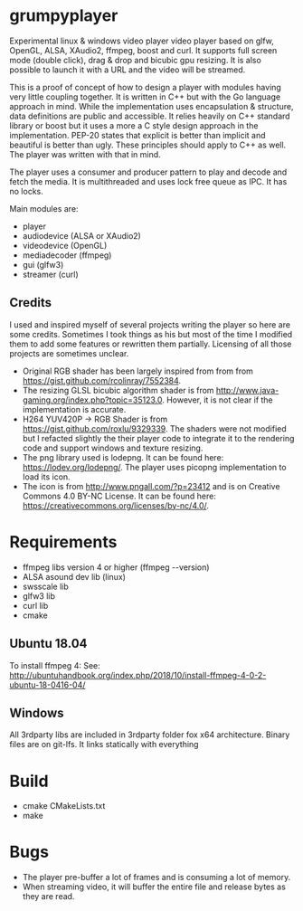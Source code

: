 # grumpyplayer

Experimental linux & windows video player video player based on glfw, OpenGL, ALSA, XAudio2, ffmpeg, boost and curl. It supports full screen mode (double click), drag & drop and bicubic gpu resizing. It is also possible to launch it with a URL and the video will be streamed.

This is a proof of concept of how to design a player with modules having very little coupling together. It is written in C++ but with the Go language approach in mind. While the implementation uses encapsulation & structure, data definitions are public and accessible. It relies heavily on C++ standard library or boost but it uses a more a C style design approach in the implementation. PEP-20 states that explicit is better than implicit and beautiful is better than ugly. These principles should apply to C++ as well. The player was written with that in mind.

The player uses a consumer and producer pattern to play and decode and fetch the media. It is multithreaded and uses lock free queue as IPC. It has no locks.

Main modules are:
* player
* audiodevice (ALSA or XAudio2)
* videodevice (OpenGL)
* mediadecoder (ffmpeg)
* gui (glfw3)
* streamer (curl)

<h2>Credits</h2>

I used and inspired myself of several projects writing the player so here are some credits. Sometimes I took things as his but most of the time I modified them to add some features or rewritten them partially. Licensing of all those projects are sometimes unclear.

* Original RGB shader has been largely inspired from from from https://gist.github.com/rcolinray/7552384.
* The resizing GLSL bicubic algorithm shader is from http://www.java-gaming.org/index.php?topic=35123.0. However, it is not clear if the implementation is accurate.
* H264 YUV420P -> RGB Shader is from https://gist.github.com/roxlu/9329339. The shaders were not modified but I refacted slightly the their player code to integrate it to the rendering code and support windows and texture resizing.
* The png library used is lodepng. It can be found here: https://lodev.org/lodepng/. The player uses picopng implementation to load its icon. 
* The icon is from http://www.pngall.com/?p=23412 and is on Creative Commons 4.0 BY-NC License. It can be found here: https://creativecommons.org/licenses/by-nc/4.0/.

<h1>Requirements</h1>

 * ffmpeg libs version 4 or higher (ffmpeg --version)
 * ALSA asound dev lib (linux)
 * swsscale lib
 * glfw3 lib
 * curl lib
 * cmake
 
 <h2>Ubuntu 18.04</h2>
 
 To install ffmpeg 4:
 See: http://ubuntuhandbook.org/index.php/2018/10/install-ffmpeg-4-0-2-ubuntu-18-0416-04/
 
 <h2>Windows</h2>
 
All 3rdparty libs are included in 3rdparty folder fox x64 architecture. Binary files are on git-lfs. It links statically with everything

<h1>Build</h1>

* cmake CMakeLists.txt
* make

<h1>Bugs</h1>

* The player pre-buffer a lot of frames and is consuming a lot of memory.
* When streaming video, it will buffer the entire file and release bytes as they are read.
